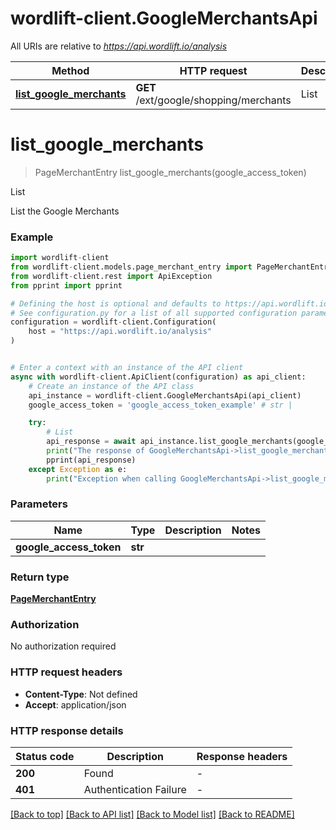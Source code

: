 # wordlift-client.GoogleMerchantsApi

All URIs are relative to *https://api.wordlift.io/analysis*

Method | HTTP request | Description
------------- | ------------- | -------------
[**list_google_merchants**](GoogleMerchantsApi.md#list_google_merchants) | **GET** /ext/google/shopping/merchants | List


# **list_google_merchants**
> PageMerchantEntry list_google_merchants(google_access_token)

List

List the Google Merchants

### Example


```python
import wordlift-client
from wordlift-client.models.page_merchant_entry import PageMerchantEntry
from wordlift-client.rest import ApiException
from pprint import pprint

# Defining the host is optional and defaults to https://api.wordlift.io/analysis
# See configuration.py for a list of all supported configuration parameters.
configuration = wordlift-client.Configuration(
    host = "https://api.wordlift.io/analysis"
)


# Enter a context with an instance of the API client
async with wordlift-client.ApiClient(configuration) as api_client:
    # Create an instance of the API class
    api_instance = wordlift-client.GoogleMerchantsApi(api_client)
    google_access_token = 'google_access_token_example' # str | 

    try:
        # List
        api_response = await api_instance.list_google_merchants(google_access_token)
        print("The response of GoogleMerchantsApi->list_google_merchants:\n")
        pprint(api_response)
    except Exception as e:
        print("Exception when calling GoogleMerchantsApi->list_google_merchants: %s\n" % e)
```



### Parameters


Name | Type | Description  | Notes
------------- | ------------- | ------------- | -------------
 **google_access_token** | **str**|  | 

### Return type

[**PageMerchantEntry**](PageMerchantEntry.md)

### Authorization

No authorization required

### HTTP request headers

 - **Content-Type**: Not defined
 - **Accept**: application/json

### HTTP response details

| Status code | Description | Response headers |
|-------------|-------------|------------------|
**200** | Found |  -  |
**401** | Authentication Failure |  -  |

[[Back to top]](#) [[Back to API list]](../README.md#documentation-for-api-endpoints) [[Back to Model list]](../README.md#documentation-for-models) [[Back to README]](../README.md)

